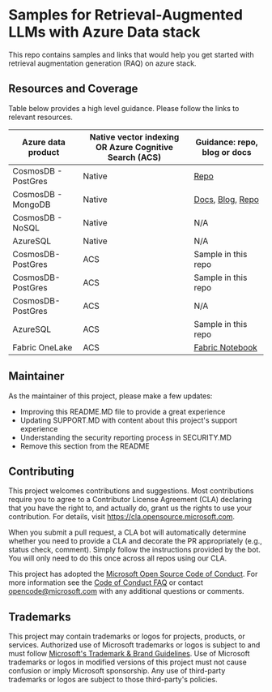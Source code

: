 # Samples for Retrieval-Augmented LLMs with Azure Data stack

This repo contains samples and links that would help you get started with retrieval augmentation generation (RAQ) on azure stack.

## Resources and Coverage

Table below provides a high level guidance. Please follow the links to relevant resources. 

| Azure data product |Native vector indexing OR Azure Cognitive Search (ACS) | Guidance: repo, blog or docs| 
|----------|----------|---------------------------------------------|
|  CosmosDB - PostGres|      Native    | [Repo](https://github.com/aytekinar/msft-build)|
|   CosmosDB - MongoDB  |    Native      | [Docs](https://learn.microsoft.com/en-us/azure/cosmos-db/mongodb/vcore/vector-search/), [Blog](https://devblogs.microsoft.com/cosmosdb/introducing-vector-search-in-azure-cosmos-db-for-mongodb-vcore/), [Repo](https://github.com/AzureCosmosDB/VectorSearchAiAssistant/tree/MongovCore)    |
|   CosmosDB - NoSQL  |      Native    |   N/A                                          |
|   AzureSQL  |   Native       |           N/A                                  |
|   CosmosDB-PostGres  |    ACS    |                   Sample in this repo                          |
|   CosmosDB-PostGres  |    ACS      |                   Sample in this repo                          |
|   CosmosDB-PostGres  |    ACS      |    N/A                                         |
|   AzureSQL  |      ACS    |                      Sample in this repo                       |          |
|   Fabric OneLake  |   ACS       |            [Fabric Notebook](https://msit.powerbi.com/groups/d53590d4-b7f4-4168-816f-bd1a0a6417cd/synapsenotebooks/b37add4f-dbe7-44eb-8ed1-bfd7b2036ed9?experience=power-bi)                                 |

## Maintainer

As the maintainer of this project, please make a few updates:

- Improving this README.MD file to provide a great experience
- Updating SUPPORT.MD with content about this project's support experience
- Understanding the security reporting process in SECURITY.MD
- Remove this section from the README

## Contributing

This project welcomes contributions and suggestions.  Most contributions require you to agree to a
Contributor License Agreement (CLA) declaring that you have the right to, and actually do, grant us
the rights to use your contribution. For details, visit https://cla.opensource.microsoft.com.

When you submit a pull request, a CLA bot will automatically determine whether you need to provide
a CLA and decorate the PR appropriately (e.g., status check, comment). Simply follow the instructions
provided by the bot. You will only need to do this once across all repos using our CLA.

This project has adopted the [Microsoft Open Source Code of Conduct](https://opensource.microsoft.com/codeofconduct/).
For more information see the [Code of Conduct FAQ](https://opensource.microsoft.com/codeofconduct/faq/) or
contact [opencode@microsoft.com](mailto:opencode@microsoft.com) with any additional questions or comments.

## Trademarks

This project may contain trademarks or logos for projects, products, or services. Authorized use of Microsoft 
trademarks or logos is subject to and must follow 
[Microsoft's Trademark & Brand Guidelines](https://www.microsoft.com/en-us/legal/intellectualproperty/trademarks/usage/general).
Use of Microsoft trademarks or logos in modified versions of this project must not cause confusion or imply Microsoft sponsorship.
Any use of third-party trademarks or logos are subject to those third-party's policies.
